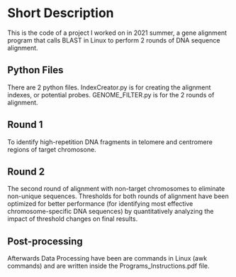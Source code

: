 # Short Description

This is the code of a project I worked on in 2021 summer, a gene alignment program that calls BLAST in Linux to perform 2 rounds of DNA sequence alignment.

## Python Files

There are 2 python files. IndexCreator.py is for creating the alignment indexes, or potential probes. GENOME_FILTER.py is for the 2 rounds of alignment.

## Round 1

To identify high-repetition DNA fragments in telomere and centromere regions of target chromosone.

## Round 2

The second round of alignment with non-target chromosomes to eliminate non-unique sequences. Thresholds for both rounds of alignment have been optimized for better performance (for identifying most effective chromosome-specific DNA sequences) by quantitatively analyzing the impact of threshold changes on final results.


## Post-processing

Afterwards Data Processing have been are commands in Linux (awk commands) and are written inside the Programs_Instructions.pdf file.
